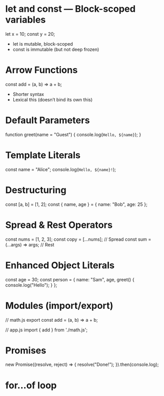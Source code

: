 # let and const — Block-scoped variables

let x = 10;
const y = 20;

- let is mutable, block-scoped
- const is immutable (but not deep frozen)

# Arrow Functions

const add = (a, b) => a + b;

- Shorter syntax
- Lexical this (doesn’t bind its own this)

# Default Parameters

function greet(name = "Guest") {
console.log(`Hello, ${name}`);
}

# Template Literals

const name = "Alice";
console.log(`Hello, ${name}!`);

# Destructuring

const [a, b] = [1, 2];
const { name, age } = { name: "Bob", age: 25 };

# Spread & Rest Operators

const nums = [1, 2, 3];
const copy = [...nums]; // Spread
const sum = (...args) => args; // Rest

# Enhanced Object Literals

const age = 30;
const person = {
name: "Sam",
age,
greet() {
console.log("Hello");
}
};

# Modules (import/export)

// math.js
export const add = (a, b) => a + b;

// app.js
import { add } from './math.js';

# Promises

new Promise((resolve, reject) => {
resolve("Done!");
}).then(console.log);

# for...of loop
